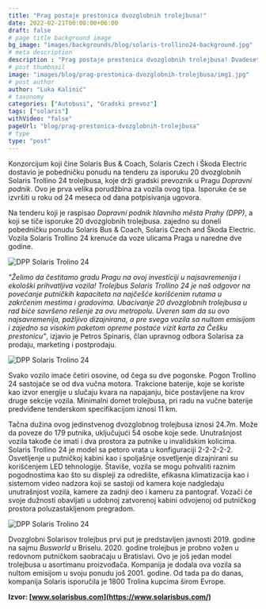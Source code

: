 ```yaml
---
title: "Prag postaje prestonica dvozglobnih trolejbusa!"
date: 2022-02-21T00:00:00+06:00
draft: false
# page title background image
bg_image: "images/backgrounds/blog/solaris-trollino24-background.jpg"
# meta description
description : "Prag postaje prestonica dvozglobnih trolejbusa! Dvadeset Solaris Trollino 24 trolejbusa za gradskog prevoznika DPP (Dopravní podnik)."
# post thumbnail
image: "images/blog/prag-prestonica-dvozglobnih-trolejbusa/img1.jpg"
# post author
author: "Luka Kalinić"
# taxonomy
categories: ["Autobusi", "Gradski prevoz"]
tags: ["solaris"]
withVideo: "false"
pageUrl: "blog/prag-prestonica-dvozglobnih-trolejbusa"
# type
type: "post"
---
```


Konzorcijum koji čine Solaris Bus & Coach, Solaris Czech i Škoda Electric dostavio je pobedničku ponudu na tenderu za isporuku 20 dvozglobnih Solaris Trollino 24 trolejbusa, koje drži gradski prevoznik u Pragu *Dopravní podnik*. Ovo je prva velika porudžbina za vozila ovog tipa. Isporuke će se izvršiti u roku od 24 meseca od dana potpisivanja ugovora.

Na tenderu koji je raspisao *Dopravní podnik hlavního města Prahy (DPP)*, a koji se tiče isporuke 20 dvozglobnih trolejbusa. zajedno su doneli pobedničku ponudu Solaris Bus & Coach, Solaris Czech and Škoda Electric. Vozila Solaris Trollino 24 krenuće da voze ulicama Praga u naredne dve godine.

![DPP Solaris Trolino 24](/images/blog/prag-prestonica-dvozglobnih-trolejbusa/img2.jpg "DPP Solaris Trolino 24")

*"Želimo da čestitamo gradu Pragu na ovoj investiciji u najsavremenija i ekološki prihvatljiva vozila! Trolejbus Solaris Trollino 24 je naš odgovor na povećanje putničkih kapaciteta na najčešće korišćenim rutama u zakrčenim mestima i gradovima. Ubacivanje 20 dvozglobnih trolejbusa u rad biće savršeno rešenje za ovu metropolu. Uveren sam da su ovo najsavremenija, pažljivo dizajnirana, a pre svega vozila sa nultom emisijom i zajedno sa visokim paketom opreme postaće vizit karta za Češku prestonicu"*, izjavio je Petros Spinaris, član upravnog odbora Solarisa za prodaju, marketing i postprodaju.

![DPP Solaris Trolino 24](/images/blog/prag-prestonica-dvozglobnih-trolejbusa/img3.jpg "DPP Solaris Trolino 24")

Svako vozilo imaće četiri osovine, od čega su dve pogonske. Pogon Trollino 24 sastojaće se od dva vučna motora. Trakcione baterije, koje se koriste kao izvor energije u slučaju kvara na napajanju, biće postavljene na krov druge sekcije vozila. Minimalni domet trolejbusa, pri radu na vučne baterije predviđene tenderskom specifikacijom iznosi 11 km.

Tačna dužina ovog jedinstvenog dvozglobnog trolejbusa iznosi 24.7m. Može da poveze do 179 putnika, uključujući 54 osobe koje sede. Unutrašnjost vozila takođe će imati i dva prostora za putnike u invalidskim kolicima. Solaris Trollino 24 je model sa petoro vrata u konfiguraciji 2-2-2-2-2. Osvetljenje u putničkoj kabini kao i spoljašnje osvetljenje dizajnirani su korišćenjem LED tehnologije. Štaviše, vozila se mogu pohvaliti raznim pogodnostima kao što su displeji za odredište, efikasna klimatizacija kao i sistemom video nadzora koji se sastoji od kamera koje nadgledaju unutrašnjost vozila, kamere za zadnji deo i kameru za pantograf. Vozači će svoje dužnosti obavljati u udobnoj zatvorenoj kabini odvojenoj od putničkog prostora poluzastakljenom pregradom.

![DPP Solaris Trolino 24](/images/blog/prag-prestonica-dvozglobnih-trolejbusa/img4.jpg "DPP Solaris Trolino 24")

Dvozglobni Solarisov trolejbus prvi put je predstavljen javnosti 2019. godine na sajmu *Busworld* u Briselu. 2020. godine trolejbus je probno vožen u redovnom putničkom saobraćaju u Bratislavi. Ovo je još jedan model trolejbusa u asortimanu proizvođača. Kompanija je dodala ova vozila sa nultom emisijom u svoju ponudu još 2001. godine. Od tada pa do danas, kompanija Solaris isporučila je 1800 Trolina kupcima širom Evrope.

**Izvor: [www.solarisbus.com](https://www.solarisbus.com/)**